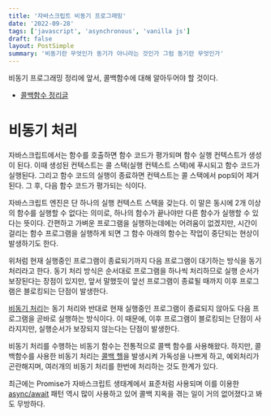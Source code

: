 ```yaml
---
title: '자바스크립트 비동기 프로그래밍'
date: '2022-09-28'
tags: ['javascript', 'asynchronous', 'vanilla js']
draft: false
layout: PostSimple
summary: '비동기란 무엇인가 동기가 아니라는 것인가 그럼 동기란 무엇인가'
---
```


비동기 프로그래밍 정리에 앞서, 콜백함수에 대해 알아두어야 할 것이다.

- [콜백함수 정리글]()

# 비동기 처리

자바스크립트에서는 함수를 호출하면 함수 코드가 평가되며 함수 실행 컨텍스트가 생성이 된다. 이때 생성된 컨텍스트는 콜 스택(실행 컨텍스트 스택)에 푸시되고 함수 코드가 실행된다. 그리고 함수 코드의 실행이 종료하면 컨텍스트는 콜 스택에서 pop되어 제거된다. 그 후, 다음 함수 코드가 평가되는 식이다.

자바스크립트 엔진은 단 하나의 실행 컨텍스트 스택을 갖는다. 이 말은 동시에 2개 이상의 함수를 실행할 수 없다는 의미로, 하나의 함수가 끝나야만 다른 함수가 실행할 수 있다는 뜻이다. 간편하고 가벼운 프로그램을 실행하는데에는 어려움이 없겠지만, 시간이 걸리는 함수 프로그램을 실행하게 되면 그 함수 아래의 함수는 작업이 중단되는 현상이 발생하기도 한다.

위처럼 현재 실행중인 프로그램이 종료되기까지 다음 프로그램이 대기하는 방식을 동기 처리라고 한다. 동기 처리 방식은 순서대로 프로그램을 하나씩 처리하므로 실행 순서가 보장된다는 장점이 있지만, 앞서 말했듯이 앞선 프로그램이 종료될 때까지 이후 프로그램은 블로킹되는 단점이 발생한다.

[비동기 처리](https://developer.mozilla.org/en-US/docs/Learn/JavaScript/Asynchronous)는 동기 처리와 반대로 현재 실행중인 프로그램이 종료되지 않아도 다음 프로그램을 곧바로 실행하는 방식이다. 이 때문에, 이후 프로그램이 블로킹되는 단점이 사라지지만, 실행순서가 보장되지 않는다는 단점이 발생한다.

비동기 처리를 수행하는 비동기 함수는 전통적으로 콜백 함수를 사용해왔다. 하지만, 콜백함수를 사용한 비동기 처리는 [콜백 헬](http://callbackhell.com/)을 발생시켜 가독성을 나쁘게 하고, 예외처리가 곤란해지며, 여러개의 비동기 처리를 한번에 처리하는 것도 한계가 있다.

최근에는 Promise가 자바스크립트 생태계에서 표준처럼 사용되며 이를 이용한 [async/await](https://developer.mozilla.org/ko/docs/Web/JavaScript/Reference/Statements/async_function) 패턴 역시 많이 사용하고 있어 콜백 지옥을 겪는 일이 거의 없어졌다고 봐도 무방하다.
